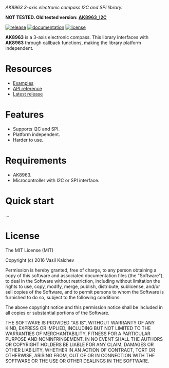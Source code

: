 *AK8963 3-axis electronic compass I2C and SPI library.*

**NOT TESTED. Old tested version: [AK8963_I2C][oldLib]**

[![release](https://img.shields.io/badge/release-0.1.0-yellow.svg)](https://github.com/VaSe7u/AK8963/releases)
[![documentation](https://img.shields.io/badge/docs-doxygen-green.svg)](https://VaSe7u.github.io/AK8963/doc/Doxygen/html/index.html)
[![license](https://img.shields.io/github/license/mashape/apistatus.svg?maxAge=2592000)](https://opensource.org/licenses/mit-license.php)


**AK8963** is a 3-axis electronic compass.
This library interfaces with **AK8963** through callback functions, making the library platform independent.


Resources
=========
 - [Examples][examples]
 - [API reference][doxygen classes]
 - [Latest release][latest release]


Features
========
 - Supports I2C and SPI.
 - Platform independent.
 - Harder to use.


Requirements
============
 - AK8963.
 - Microcontroller with I2C or SPI interface.


Quick start
===========
...

License
=======
The MIT License (MIT)

Copyright (c) 2016 Vasil Kalchev

Permission is hereby granted, free of charge, to any person obtaining a copy
of this software and associated documentation files (the "Software"), to deal
in the Software without restriction, including without limitation the rights
to use, copy, modify, merge, publish, distribute, sublicense, and/or sell
copies of the Software, and to permit persons to whom the Software is
furnished to do so, subject to the following conditions:

The above copyright notice and this permission notice shall be included in all
copies or substantial portions of the Software.

THE SOFTWARE IS PROVIDED "AS IS", WITHOUT WARRANTY OF ANY KIND, EXPRESS OR
IMPLIED, INCLUDING BUT NOT LIMITED TO THE WARRANTIES OF MERCHANTABILITY,
FITNESS FOR A PARTICULAR PURPOSE AND NONINFRINGEMENT. IN NO EVENT SHALL THE
AUTHORS OR COPYRIGHT HOLDERS BE LIABLE FOR ANY CLAIM, DAMAGES OR OTHER
LIABILITY, WHETHER IN AN ACTION OF CONTRACT, TORT OR OTHERWISE, ARISING FROM,
OUT OF OR IN CONNECTION WITH THE SOFTWARE OR THE USE OR OTHER DEALINGS IN THE
SOFTWARE.

[doxygen classes]: https://VaSe7u.github.io/AK8963/docs/Doxygen/html/annotated.html
[examples]: https://github.com/VaSe7u/AK8963/tree/master/examples
[latest release]: https://github.com/VaSe7u/AK8963/releases/latest
[oldLib]: https://github.com/VaSe7u/AK8963_I2C
